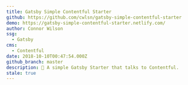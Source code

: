 ```yaml
---
title: Gatsby Simple Contentful Starter
github: https://github.com/cwlsn/gatsby-simple-contentful-starter
demo: https://gatsby-simple-contentful-starter.netlify.com/
author: Connor Wilson
ssg:
  - Gatsby
cms:
  - Contentful
date: 2018-10-10T00:47:54.000Z
github_branch: master
description: 🎊 A simple Gatsby Starter that talks to Contentful.
stale: true
---
```

